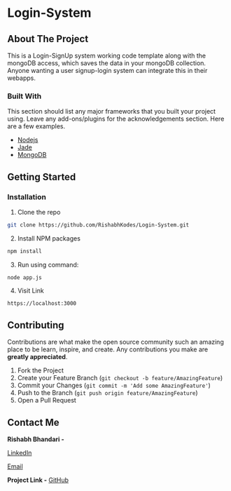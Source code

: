 # Login-System

<!-- ABOUT THE PROJECT -->
## About The Project

This is a Login-SignUp system working code template along with the mongoDB access, which saves the data in your mongoDB collection. Anyone wanting a user signup-login system can integrate this in their webapps. 

### Built With
This section should list any major frameworks that you built your project using. Leave any add-ons/plugins for the acknowledgements section. Here are a few examples.
* [Nodejs](https://nodejs.org/en/)
* [Jade](http://jade-lang.com/)
* [MongoDB](https://www.mongodb.com/)



<!-- GETTING STARTED -->
## Getting Started

### Installation

1. Clone the repo
```sh
git clone https://github.com/RishabhKodes/Login-System.git
```
2. Install NPM packages
```sh
npm install
```
3. Run using command:
```JS
node app.js
```
4. Visit Link
```sh
https://localhost:3000
```

<!-- CONTRIBUTING -->
## Contributing

Contributions are what make the open source community such an amazing place to be learn, inspire, and create. Any contributions you make are **greatly appreciated**.

1. Fork the Project
2. Create your Feature Branch (`git checkout -b feature/AmazingFeature`)
3. Commit your Changes (`git commit -m 'Add some AmazingFeature'`)
4. Push to the Branch (`git push origin feature/AmazingFeature`)
5. Open a Pull Request


<!-- CONTACT -->
## Contact Me

**Rishabh Bhandari -** 

[LinkedIn](https://www.linkedin.com/in/rishabh-bhandari-ba5778168/)

[Email](rishabhbhandari6@gmail.com)

**Project Link -** [GitHub](https://github.com/RishabhKodes/Login-System)




